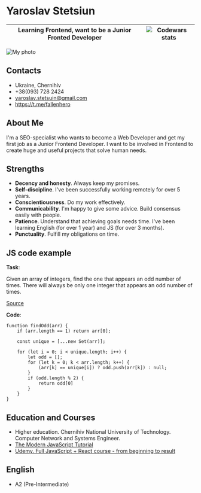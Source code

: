# Yaroslav Stetsiun

Learning Frontend, want to be a Junior Fronted Developer | ![Codewars stats](https://www.codewars.com/users/ystetsuin/badges/micro "Codewars stats") 
-----------|:-------: 

![My photo](https://avatars.githubusercontent.com/u/4940636 "My photo")

## Contacts

- Ukraine, Chernihiv
- +38(093) 728 2424
- yaroslav.stetsuin@gmail.com
- https://t.me/fallenhero

## About Me

I'm a SEO-specialist who wants to become a Web Developer and get my first job as a Junior Frontend Developer.
I want to be involved in Frontend to create huge and useful projects that solve human needs.


## Strengths

- **Decency and honesty**. Always keep my promises.
- **Self-discipline**. I've been successfully working remotely for over 5 years.
- **Conscientiousness**. Do my work effectively.
- **Communicability**. I'm happy to give some advice. Build consensus easily with people.
- **Patience**. Understand that achieving goals needs time. I've been learning English (for over 1 year) and JS (for over 3 months).
- **Punctuality**. Fulfill my obligations on time.


## JS code example

**Task**:

Given an array of integers, find the one that appears an odd number of times.
There will always be only one integer that appears an odd number of times.

[Source](https://www.codewars.com/kata/54da5a58ea159efa38000836)

**Code**:

```
function findOdd(arr) {
    if (arr.length == 1) return arr[0];

    const unique = [...new Set(arr)];
    
    for (let i = 0; i < unique.length; i++) {
        let odd = [];
        for (let k = 0; k < arr.length; k++) {
            (arr[k] == unique[i]) ? odd.push(arr[k]) : null;
        }
        if (odd.length % 2) {
            return odd[0]
        }
    }
}
```

## Education and Courses

- Higher education. Chernihiv National University of Technology. Computer Network and Systems Engineer. 
- [The Modern JavaScript Tutorial](https://learn.javascript.ru/)
- [Udemy. Full JavaScript + React course - from beginning to result](https://www.udemy.com/course/javascript_full/)

## English

 - A2 (Pre-Intermediate)